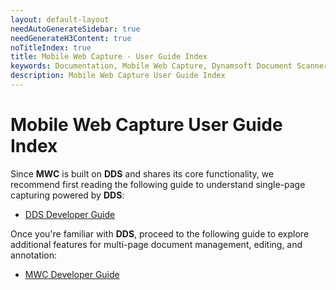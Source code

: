 ```yaml
---
layout: default-layout
needAutoGenerateSidebar: true
needGenerateH3Content: true
noTitleIndex: true
title: Mobile Web Capture - User Guide Index
keywords: Documentation, Mobile Web Capture, Dynamsoft Document Scanner, User Guide Index
description: Mobile Web Capture User Guide Index
---
```


# Mobile Web Capture User Guide Index  

Since **MWC** is built on **DDS** and shares its core functionality, we recommend first reading the following guide to understand single-page capturing powered by **DDS**:  

- [DDS Developer Guide](https://www.dynamsoft.com/mobile-web-capture/docs/guides/document-scanner.html)  

Once you're familiar with **DDS**, proceed to the following guide to explore additional features for multi-page document management, editing, and annotation:  

- [MWC Developer Guide](https://www.dynamsoft.com/mobile-web-capture/docs/guides/mobile-web-capture.html)  
